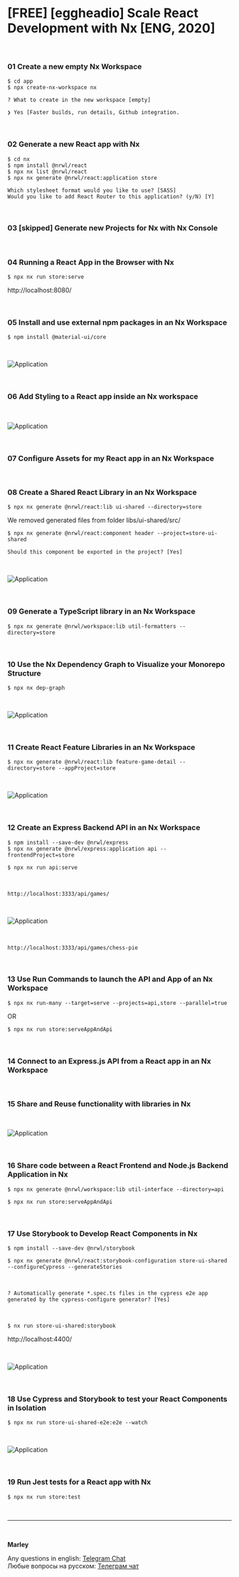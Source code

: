 # [FREE] [eggheadio] Scale React Development with Nx [ENG, 2020]

<br/>

### 01 Create a new empty Nx Workspace

    $ cd app
    $ npx create-nx-workspace nx

```
? What to create in the new workspace [empty]

❯ Yes [Faster builds, run details, Github integration.
```

<br/>

### 02 Generate a new React app with Nx

    $ cd nx
    $ npm install @nrwl/react
    $ npx nx list @nrwl/react
    $ npx nx generate @nrwl/react:application store

```
Which stylesheet format would you like to use? [SASS]
Would you like to add React Router to this application? (y/N) [Y]
```

<br/>

### 03 [skipped] Generate new Projects for Nx with Nx Console

<br/>

### 04 Running a React App in the Browser with Nx

    $ npx nx run store:serve

http://localhost:8080/

<br/>

### 05 Install and use external npm packages in an Nx Workspace

    $ npm install @material-ui/core

<br/>

![Application](/img/pic-01.png?raw=true)

<br/>

### 06 Add Styling to a React app inside an Nx workspace

<br/>

![Application](/img/pic-02.png?raw=true)

<br/>

### 07 Configure Assets for my React app in an Nx Workspace

<br/>

### 08 Create a Shared React Library in an Nx Workspace

    $ npx nx generate @nrwl/react:lib ui-shared --directory=store

We removed generated files from folder libs/ui-shared/src/

    $ npx nx generate @nrwl/react:component header --project=store-ui-shared

```
Should this component be exported in the project? [Yes]
```

<br/>

![Application](/img/pic-03.png?raw=true)

<br/>

### 09 Generate a TypeScript library in an Nx Workspace

    $ npx nx generate @nrwl/workspace:lib util-formatters --directory=store

<br/>

### 10 Use the Nx Dependency Graph to Visualize your Monorepo Structure

    $ npx nx dep-graph

<br/>

![Application](/img/pic-04.png?raw=true)

<br/>

### 11 Create React Feature Libraries in an Nx Workspace

    $ npx nx generate @nrwl/react:lib feature-game-detail --directory=store --appProject=store

<br/>

![Application](/img/pic-05.png?raw=true)

<br/>

### 12 Create an Express Backend API in an Nx Workspace

    $ npm install --save-dev @nrwl/express
    $ npx nx generate @nrwl/express:application api --frontendProject=store

    $ npx nx run api:serve

<br/>

    http://localhost:3333/api/games/

<br/>

![Application](/img/pic-06.png?raw=true)

<br/>

    http://localhost:3333/api/games/chess-pie

<br/>

### 13 Use Run Commands to launch the API and App of an Nx Workspace

    $ npx nx run-many --target=serve --projects=api,store --parallel=true

OR

    $ npx nx run store:serveAppAndApi

<br/>

### 14 Connect to an Express.js API from a React app in an Nx Workspace

<br/>

### 15 Share and Reuse functionality with libraries in Nx

<br/>

![Application](/img/pic-07.png?raw=true)

<br/>

### 16 Share code between a React Frontend and Node.js Backend Application in Nx

    $ npx nx generate @nrwl/workspace:lib util-interface --directory=api

    $ npx nx run store:serveAppAndApi

<br/>

### 17 Use Storybook to Develop React Components in Nx

    $ npm install --save-dev @nrwl/storybook

    $ npx nx generate @nrwl/react:storybook-configuration store-ui-shared --configureCypress --generateStories

<br/>

```
? Automatically generate *.spec.ts files in the cypress e2e app generated by the cypress-configure generator? [Yes]
```

<br/>

    $ nx run store-ui-shared:storybook

http://localhost:4400/

<br/>

![Application](/img/pic-08.png?raw=true)

<br/>

### 18 Use Cypress and Storybook to test your React Components in Isolation

    $ npx nx run store-ui-shared-e2e:e2e --watch

<br/>

![Application](/img/pic-09.png?raw=true)

<br/>

### 19 Run Jest tests for a React app with Nx

    $ npx nx run store:test

<br/>

---

<br/>

**Marley**

Any questions in english: <a href="https://jsdev.org/chat/">Telegram Chat</a>  
Любые вопросы на русском: <a href="https://jsdev.ru/chat/">Телеграм чат</a>

